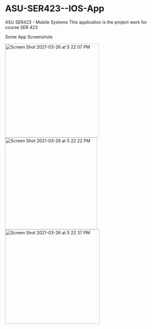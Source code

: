 # ASU-SER423--IOS-App

ASU SER423 - Mobile Systems This application is the project work for course SER 423

Some App Screenshots

<img width="306" alt="Screen Shot 2021-03-26 at 5 22 07 PM" src="https://user-images.githubusercontent.com/75572930/112704497-11183f00-8e58-11eb-83b3-907fd9903da0.png">

<img width="300" alt="Screen Shot 2021-03-26 at 5 22 22 PM" src="https://user-images.githubusercontent.com/75572930/112704495-107fa880-8e58-11eb-87f3-1f2d66cf9540.png">


<img width="308" alt="Screen Shot 2021-03-26 at 5 22 37 PM" src="https://user-images.githubusercontent.com/75572930/112704493-0f4e7b80-8e58-11eb-8292-627417325ba8.png">

